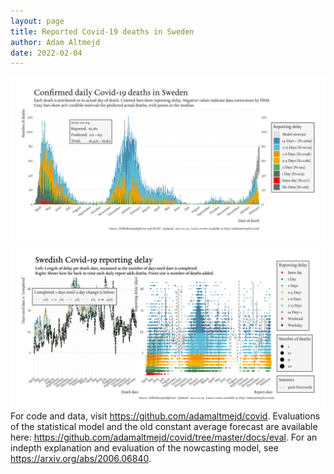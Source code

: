 ```yaml
---
layout: page
title: Reported Covid-19 deaths in Sweden
author: Adam Altmejd
date: 2022-02-04
---
```


![Graph of Swedish Covid-19 deaths with reporting delay.](deaths_lag_sweden_2022-02-04.png "Swedish Covid-19 deaths.")
![Graph of Swedish Covid-19 reporting delay in daily deaths.](lag_trend_sweden_2022-02-04.png "Trend in Swedish Covid-19 mortality reporting delay.")
For code and data, visit <https://github.com/adamaltmejd/covid>.
Evaluations of the statistical model and the old constant average forecast are available here: <https://github.com/adamaltmejd/covid/tree/master/docs/eval>.
For an indepth explanation and evaluation of the nowcasting model, see <https://arxiv.org/abs/2006.06840>.
